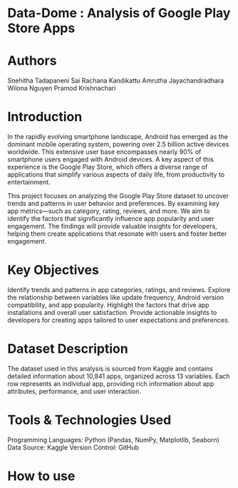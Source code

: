 # Data-Dome : Analysis of Google Play Store Apps
# Authors
Snehitha Tadapaneni
Sai Rachana Kandikattu
Amrutha Jayachandradhara
Wilona Nguyen
Pramod Krishnachari
# Introduction
In the rapidly evolving smartphone landscape, Android has emerged as the dominant mobile operating system, powering over 2.5 billion active devices worldwide. This extensive user base encompasses nearly 90% of smartphone users engaged with Android devices. A key aspect of this experience is the Google Play Store, which offers a diverse range of applications that simplify various aspects of daily life, from productivity to entertainment.

This project focuses on analyzing the Google Play Store dataset to uncover trends and patterns in user behavior and preferences. By examining key app metrics—such as category, rating, reviews, and more. We aim to identify the factors that significantly influence app popularity and user engagement. The findings will provide valuable insights for developers, helping them create applications that resonate with users and foster better engagement.

# Key Objectives
Identify trends and patterns in app categories, ratings, and reviews.
Explore the relationship between variables like update frequency, Android version compatibility, and app popularity.
Highlight the factors that drive app installations and overall user satisfaction.
Provide actionable insights to developers for creating apps tailored to user expectations and preferences.

# Dataset Description
The dataset used in this analysis is sourced from Kaggle and contains detailed information about 10,841 apps, organized across 13 variables. Each row represents an individual app, providing rich information about app attributes, performance, and user interaction.

# Tools & Technologies Used
Programming Languages: Python (Pandas, NumPy, Matplotlib, Seaborn)
Data Source: Kaggle
Version Control: GitHub

# How to use
